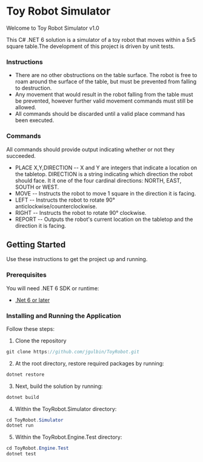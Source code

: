 # Toy Robot Simulator
Welcome to Toy Robot Simulator v1.0 

This C# .NET 6 solution is a simulator of a toy robot that moves within a 5x5 square table.The development of this project is driven by unit tests.
### Instructions
- There are no other obstructions on the table surface. The robot is free to roam around the surface of the table, but must be prevented from falling to destruction.
- Any movement that would result in the robot falling from the table must be prevented, however further valid movement commands must still be allowed.
- All commands should be discarded until a valid place command has been executed.

### Commands
All commands should provide output indicating whether or not they succeeded.
- PLACE X,Y,DIRECTION
-- X and Y are integers that indicate a location on the tabletop. DIRECTION is a string indicating which direction the robot should face. It it one of the four cardinal directions: NORTH, EAST, SOUTH or WEST.
- MOVE
-- Instructs the robot to move 1 square in the direction it is facing.
- LEFT
-- Instructs the robot to rotate 90° anticlockwise/counterclockwise.
- RIGHT
-- Instructs the robot to rotate 90° clockwise.
- REPORT
-- Outputs the robot's current location on the tabletop and the direction it is facing.

## Getting Started
Use these instructions to get the project up and running.
### Prerequisites
You will need .NET 6 SDK or runtime:
- [.Net 6 or later](https://dotnet.microsoft.com/en-us/download/dotnet/6.0)

### Installing and Running the Application
Follow these steps:
1. Clone the repository
```csharp
git clone https://github.com/jgulbin/ToyRobot.git
```
2. At the root directory, restore required packages by running:
```csharp
dotnet restore
```
3. Next, build the solution by running:
```csharp
dotnet build
```
4. Within the ToyRobot.Simulator directory:
```csharp
cd ToyRobot.Simulator
dotnet run
```

5. Within the ToyRobot.Engine.Test directory:
```csharp
cd ToyRobot.Engine.Test
dotnet test
```
